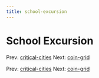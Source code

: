 ```yaml
---
title: school-excursion
---
```




# School Excursion

Prev: [critical-cities](critical-cities.md) Next:
[coin-grid](coin-grid.md)

Prev: [critical-cities](critical-cities.md) Next:
[coin-grid](coin-grid.md)
